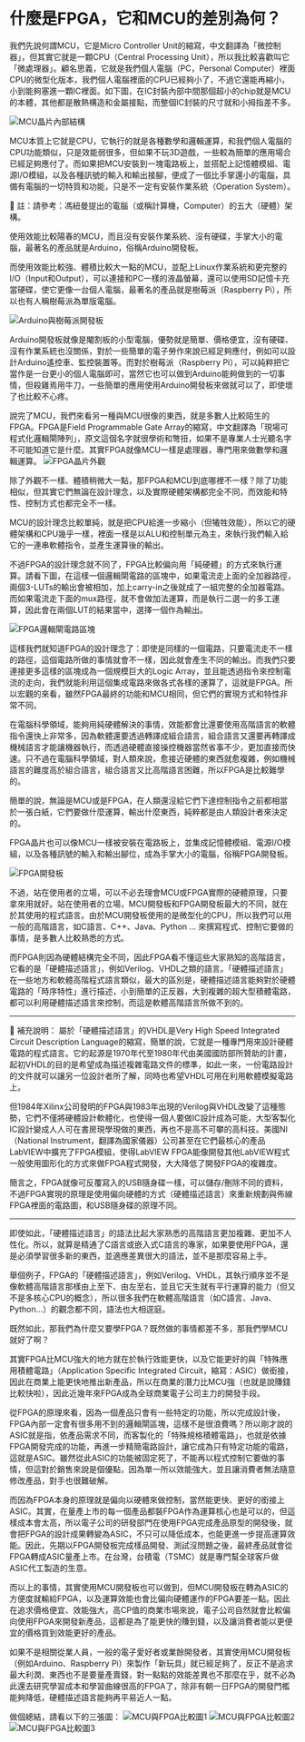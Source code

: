 # 什麼是FPGA，它和MCU的差別為何？


我們先說何謂MCU，它是Micro Controller Unit的縮寫，中文翻譯為「微控制器」，但其實它就是一顆CPU（Central Processing Unit），所以我比較喜歡叫它「微處理器」。顧名思義，它就是我們個人電腦（PC，Personal Computer）裡面CPU的微型化版本，我們個人電腦裡面的CPU已經夠小了，不過它還能再縮小，小到能夠塞進一顆IC裡面。如下圖，在IC封裝內部中間那個超小的chip就是MCU的本體，其他都是散熱構造和金屬接點，而整個IC封裝的尺寸就和小拇指差不多。
      
![MCU晶片內部結構](images/mcu_chip.png)


MCU本質上它就是CPU，它執行的就是各種數學和邏輯運算，和我們個人電腦的CPU功能類似，只是效能弱很多，但如果不玩3D遊戲，一些較為簡單的應用場合已經足夠應付了。而如果把MCU安裝到一塊電路板上，並搭配上記憶體模組、電源I/O模組，以及各種訊號的輸入和輸出接腳，便成了一個比手掌還小的電腦，具備有電腦的一切特質和功能，只是不一定有安裝作業系統（Operation System）。

	註：請參考：馮紐曼提出的電腦（或稱計算機，Computer）的五大（硬體）架構。

使用效能比較陽春的MCU，而且沒有安裝作業系統、沒有硬碟，手掌大小的電腦，最著名的產品就是Arduino，俗稱Arduino開發板。

而使用效能比較強、體積比較大一點的MCU，並配上Linux作業系統和更完整的I/O（Input和Output），可以連接和PC一樣的液晶螢幕，還可以使用SD記憶卡充當硬碟，使它更像一台個人電腦，最著名的產品就是樹莓派（Raspberry Pi），所以也有人稱樹莓派為單版電腦。
     
![Arduino與樹莓派開發板](images/arduino_raspberry.png)


Arduino開發板就像是閹割板的小型電腦，優勢就是簡單、價格便宜，沒有硬碟、沒有作業系統也沒關係，對於一些簡單的電子勞作來說已經足夠應付，例如可以設計Arduino遙控車、監控裝置等。而對於樹莓派（Raspberry Pi），可以純粹把它當作是一台更小的個人電腦即可，當然它也可以做到Arduino能夠做到的一切事情，但殺雞焉用牛刀，一些簡單的應用使用Arduino開發板來做就可以了，即使壞了也比較不心疼。

說完了MCU，我們來看另一種與MCU很像的東西，就是多數人比較陌生的FPGA。FPGA是Field Programmable Gate Array的縮寫，中文翻譯為「現場可程式化邏輯閘陣列」，原文這個名字就很學術和彆扭，如果不是專業人士光聽名字不可能知道它是什麼。其實FPGA就像MCU一樣是處理器，專門用來做數學和邏輯運算。
![FPGA晶片外觀](images/fpga_chip.png)


除了外觀不一樣、體積稍微大一點，那FPGA和MCU到底哪裡不一樣？除了功能相似，但其實它們無論在設計理念，以及實際硬體架構都完全不同，而效能和特性、控制方式也都完全不一樣。

MCU的設計理念比較單純，就是把CPU給進一步縮小（但犧牲效能），所以它的硬體架構和CPU幾乎一樣，裡面一樣是以ALU和控制單元為主，來執行我們輸入給它的一連串軟體指令，並產生運算後的輸出。

不過FPGA的設計理念就不同了，FPGA比較偏向用「純硬體」的方式來執行運算。請看下圖，在這樣一個邏輯閘電路的區塊中，如果電流走上面的全加器路徑，兩個3-LUTs的輸出會被相加，加上carry-in之後就成了一組完整的全加器電路。而如果電流走下面的mux路徑，就不會做加法運算，而是執行二選一的多工運算，因此會在兩個LUT的結果當中，選擇一個作為輸出。

![FPGA邏輯閘電路區塊](images/fpga_logic_block.png)


這樣我們就知道FPGA的設計理念了：即使是同樣的一個電路，只要電流走不一樣的路徑，這個電路所做的事情就會不一樣，因此就會產生不同的輸出。而我們只要連接更多這樣的區塊成為一個規模巨大的Logic Array，並且能透過指令來控制電流的走向，我們就能利用這個集成電路來做各式各樣的運算了，這就是FPGA。所以宏觀的來看，雖然FPGA最終的功能和MCU相同，但它們的實現方式和特性非常不同。

在電腦科學領域，能夠用純硬體解決的事情，效能都會比還要使用高階語言的軟體指令還快上非常多，因為軟體還要透過轉譯成組合語言，組合語言又還要再轉譯成機械語言才能讓機器執行，而透過硬體直接操控機器當然省事不少，更加直接而快速。只不過在電腦科學領域，對人類來說，愈接近硬體的東西就愈複雜，例如機械語言的難度高於組合語言，組合語言又比高階語言困難，所以FPGA是比較難學的。

簡單的說，無論是MCU或是FPGA，在人類還沒給它們下達控制指令之前都相當於一張白紙，它們要做什麼運算，輸出什麼東西，純粹都是由人類設計者來決定的。

FPGA晶片也可以像MCU一樣被安裝在電路板上，並集成記憶體模組、電源I/O模組，以及各種訊號的輸入和輸出腳位，成為手掌大小的電腦，俗稱FPGA開發板。
                     
![FPGA開發板](images/fpga_board.png)


不過，站在使用者的立場，可以不必去理會MCU或FPGA實際的硬體原理，只要拿來用就好。站在使用者的立場，MCU開發板和FPGA開發板最大的不同，就在於其使用的程式語言。由於MCU開發板使用的是微型化的CPU，所以我們可以用一般的高階語言，如C語言、C++、Java、Python … 來撰寫程式、控制它要做的事情，是多數人比較熟悉的方式。

而FPGA則因為硬體結構完全不同，因此FPGA看不懂這些大家熟知的高階語言，它看的是「硬體描述語言」，例如Verilog、VHDL之類的語言。「硬體描述語言」在一些地方和軟體高階程式語言類似，最大的區別是，硬體描述語言能夠對於硬體電路的「時序特性」進行描述，小到簡單的正反器，大到複雜的超大型積體電路，都可以利用硬體描述語言來控制，而這是軟體高階語言所做不到的。
________________________________________________________

	補充說明：
屬於「硬體描述語言」的VHDL是Very High Speed Integrated Circuit Description Language的縮寫，簡單的說，它就是一種專門用來設計硬體電路的程式語言。它的起源是1970年代至1980年代由美國國防部所贊助的計畫，起初VHDL的目的是希望成為描述複雜電路文件的標準，如此一來，一份電路設計的文件就可以讓另一位設計者所了解，同時也希望VHDL可用在利用軟體模擬電路上。

但1984年Xilinx公司發明的FPGA與1983年出現的Verilog與VHDL改變了這種態勢，它們不僅將硬體設計軟體化，也使得一個人要做IC設計成為可能，大型客製化IC設計變成人人可在書房現學現做的東西，再也不是高不可攀的高科技。美國NI（National Instrument，翻譯為國家儀器）公司甚至在它們最核心的產品LabVIEW中擴充了FPGA模組，使得LabVIEW FPGA能像開發其他LabVIEW程式一般使用圖形化的方式來做FPGA程式開發，大大降低了開發FPGA的複雜度。

簡言之，FPGA就像可反覆寫入的USB隨身碟一樣，可以儲存/刪除不同的資料，不過FPGA實現的原理是使用偏向硬體的方式（硬體描述語言）來重新規劃與佈線FPGA裡面的電路圖，和USB隨身碟的原理不同。
________________________________________________________

即使如此，「硬體描述語言」的語法比起大家熟悉的高階語言更加複雜、更加不人性化。所以，就算是精通了C語言或嵌入式C語言的專家，如果要使用FPGA，還是必須學習很多新的東西，並適應差異很大的語法，並不是那麼容易上手。

舉個例子，FPGA的「硬體描述語言」，例如Verilog、VHDL，其執行順序並不是像軟體高階語言那樣由上至下、由左至右，並且它天生就有平行運算的能力（但又不是多核心CPU的概念），所以很多我們在軟體高階語言（如C語言、Java、Python…）的觀念都不同，語法也大相逕庭。

既然如此，那我們為什麼又要學FPGA？既然做的事情都差不多，那我們學MCU就好了啊？

其實FPGA比MCU強大的地方就在於執行效能更快，以及它能更好的與「特殊應用積體電路」（Application Specific Integrated Circuit，縮寫：ASIC）做銜接，因此在商業上能更快地推出新產品，所以在商業的潛力比MCU強（也就是說賺錢比較快啦），因此近幾年來FPGA成為全球商業電子公司主力的開發手段。

從FPGA的原理來看，因為一個產品只會有一些特定的功能，所以完成設計後，FPGA內部一定會有很多用不到的邏輯閘區塊，這樣不是很浪費嗎？所以剛才說的ASIC就是指，依產品需求不同，而客製化的「特殊規格積體電路」，也就是依據FPGA開發完成的功能，再進一步精簡電路設計，讓它成為只有特定功能的電路，這就是ASIC。雖然從此ASIC的功能被固定死了，不能再以程式控制它要做的事情，但這對於銷售來說是個優點，因為單一所以效能強大，並且讓消費者無法隨意修改產品，對手也很難破解。

而因為FPGA本身的原理就是偏向以硬體來做控制，當然能更快、更好的銜接上ASIC。其實，在量產上市的每一個產品都裝FPGA作為運算核心也是可以的，但這樣成本會太高，所以電子公司的研發部門在使用FPGA完成產品原型的開發後，就會把FPGA的設計成果轉變為ASIC，不只可以降低成本，也能更進一步提高運算效能。因此，先期以FPGA開發板完成樣品開發、測試沒問題之後，最終產品就會從FPGA轉成ASIC量產上市。在台灣，台積電（TSMC）就是專門幫全球客戶做ASIC代工製造的生意。

而以上的事情，其實使用MCU開發板也可以做到，但MCU開發板在轉為ASIC的方便度就輸給FPGA，以及運算效能也會比偏向硬體運作的FPGA要差一點。因此在追求價格便宜、效能強大，高CP值的商業市場來說，電子公司自然就會比較偏向使用FPGA來開發新產品，這都是為了能更快的賺到錢，以及讓消費者能以更便宜的價格買到效能更好的產品。

如果不是相關從業人員，一般的電子愛好者或業餘開發者，其實使用MCU開發板（例如Arduino、Raspberry Pi）來製作「新玩具」就已經足夠了，反正不是追求最大利潤、東西也不是要量產賣錢，對一點點的效能差異也不那麼在乎，就不必為此還去研究學習成本和學習曲線很高的FPGA了，除非有朝一日FPGA的開發門檻能夠降低，硬體描述語言能夠再平易近人一點。

做個總結，請看以下的三張圖：
![MCU與FPGA比較圖1](images/comparison_1.png)
![MCU與FPGA比較圖2](images/comparison_2.png)
![MCU與FPGA比較圖3](images/comparison_3.png)




 
    
      

